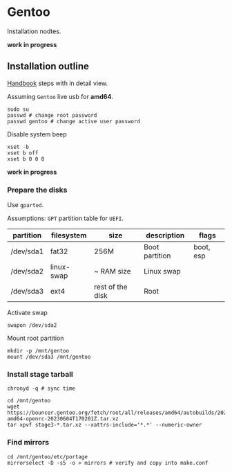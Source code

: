 # Gentoo

Installation nodtes. 

**work in progress**
 
## Installation outline

[Handbook](https://wiki.gentoo.org/wiki/Handbook:AMD64) steps with in detail view. 

Assuming `Gentoo` live usb for **amd64**.

```
sudo su
passwd # change root password
passwd gentoo # change active user password
```

Disable system beep
```
xset -b
xset b off
xset b 0 0 0
```

**work in progress**

### Prepare the disks

Use `gparted`.

Assumptions: `GPT` partition table for `UEFI`.

| partition | filesystem | size             | description    | flags |
|-----------|------------|------------------|----------------|-------|
| /dev/sda1 | fat32      | 256M             | Boot partition | boot, esp |
| /dev/sda2 | linux-swap | ~ RAM size       | Linux swap     |       |
| /dev/sda3 | ext4       | rest of the disk | Root           |       |

Activate swap 

```
swapon /dev/sda2
```

Mount root partition

```
mkdir -p /mnt/gentoo
mount /dev/sda3 /mnt/gentoo
```

### Install stage tarball

```
chronyd -q # sync time
```

```
cd /mnt/gentoo
wget https://bouncer.gentoo.org/fetch/root/all/releases/amd64/autobuilds/20230604T170201Z/stage3-amd64-openrc-20230604T170201Z.tar.xz
tar xpvf stage3-*.tar.xz --xattrs-include='*.*' --numeric-owner
```

### Find mirrors

```
cd /mnt/gentoo/etc/portage
mirrorselect -D -s5 -o > mirrors # verify and copy into make.conf
```
